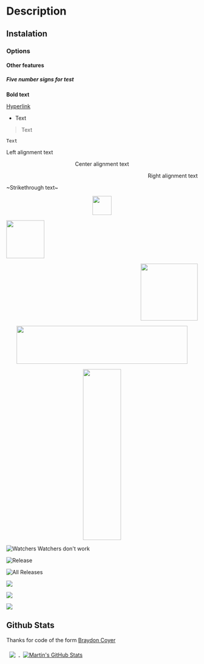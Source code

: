 # Description
## Instalation
### Options
#### Other features
##### Five number signs for test

**Bold text**

[Hyperlink](https://github.com/PycmShoma/Text_Formatting)

- Text 

> Text 

` Text `

<p align="left">Left alignment text</p>

<p align="center">Center alignment text</p>

<p align="right">Right alignment text</p>

~Strikethrough text~

<p align="center">
<img width="50" height="50" src="https://github.com/PycmShoma/Text_Formatting/blob/main/img/ball.jpg">
</p>

<p align="left">
<img width="100" height="100" src="https://github.com/PycmShoma/Text_Formatting/blob/main/img/ball.jpg">
</p>

<p align="right">
<img width="150" height="150" src="https://github.com/PycmShoma/Text_Formatting/blob/main/img/ball.jpg">
</p>

<p align="center">
<img width="450" height="100" src="https://github.com/PycmShoma/Text_Formatting/blob/main/img/ball.jpg">
</p>

<p align="center">
<img width="100" height="450" src="https://github.com/PycmShoma/Text_Formatting/blob/main/img/ball.jpg">
</p>


![Watchers](https://img.shields.io/github/watchers/PycmShoma/Text_Formatting?label=Visitors&cacheSeconds=3600&color=009688&labelColor=orange&logo=github&style=FOR-THE-BADGE)
Watchers don't work

![Release](https://img.shields.io/github/downloads/PycmShoma/Text_Formatting/latest/total?label=Downloads%20%28Latest%20Release%29&style=plastic)

![All Releases](https://img.shields.io/github/downloads/PycmShoma/Text_Formatting/total?label=Downloads%20%28All%20Releases%29&style=social)


<a href="https://forum.xda-developers.com"><img src="https://img.shields.io/badge/XDA-Thread-yellow?longCache=true&style=flat"> </a>
 
<a href="https://t.me"><img src="https://img.shields.io/badge/Telegram-Channel-blue?longCache=true&style=flat"> </a>

<a href="https://4pda.to/forum/index.php?showtopic=946260"><img src="https://img.shields.io/badge/4PDA%20Forum-Modules%20Thread-009688&style=plastic"> </a>

## Github Stats

Thanks for code of the form [Braydon Coyer](https://github.com/braydoncoyer)

<a href="https://github.com/PycmShoma">
  <img align="center" style="margin:0.5rem" src="https://github-readme-stats.vercel.app/api/top-langs/?username=PycmShoma&hide=html,css&title_color=ffffff&text_color=c9cacc&icon_color=4AB197&bg_color=1A2B34" />
</a>

<a href="https://github.com/PycmShoma">
  <img align="center" style="margin:0.5rem" src="https://github-readme-stats.vercel.app/api?username=PycmShoma&show_icons=true&line_height=27&count_private=true&title_color=ffffff&text_color=c9cacc&icon_color=4AB097&bg_color=1A2B34" alt="Martin's GitHub Stats" />
</a>
